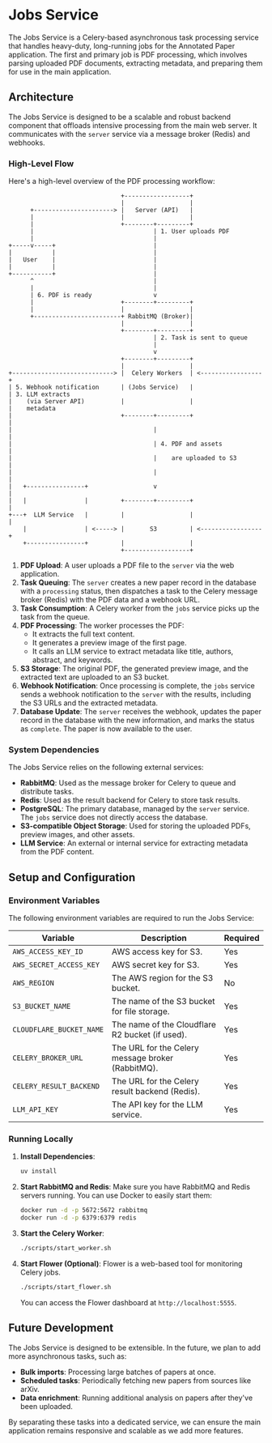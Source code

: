 # Jobs Service

The Jobs Service is a Celery-based asynchronous task processing service that handles heavy-duty, long-running jobs for the Annotated Paper application. The first and primary job is PDF processing, which involves parsing uploaded PDF documents, extracting metadata, and preparing them for use in the main application.

## Architecture

The Jobs Service is designed to be a scalable and robust backend component that offloads intensive processing from the main web server. It communicates with the `server` service via a message broker (Redis) and webhooks.

### High-Level Flow

Here's a high-level overview of the PDF processing workflow:

```
                               +------------------+
                               |                  |
      +----------------------> |   Server (API)   |
      |                        |                  |
      |                        +--------+---------+
      |                                 | 1. User uploads PDF
      |                                 |
+-----v-----+                           |
|           |                           |
|   User    |                           |
|           |                           |
+-----------+                           |
      ^                                 |
      |                                 |
      | 6. PDF is ready                 v
      |                        +--------+---------+
      |                        |                  |
      +------------------------+ RabbitMQ (Broker)|
                               |                  |
                               +--------+---------+
                                        | 2. Task is sent to queue
                                        |
                                        v
                               +--------+---------+
                               |                  |
+----------------------------> |  Celery Workers  | <-----------------+
| 5. Webhook notification      | (Jobs Service)   |                   | 3. LLM extracts
|    (via Server API)          |                  |                   |    metadata
|                              +--------+---------+                   |
|                                       |                             |
|                                       | 4. PDF and assets           |
|                                       |    are uploaded to S3       |
|                                       |                             |
|   +----------------+                  v                             |
|   |                |         +--------+---------+                   |
+---+  LLM Service   |         |                  |                   |
    |                | <-----> |       S3         | <-----------------+
    +----------------+         |                  |
                               +------------------+
```

1.  **PDF Upload**: A user uploads a PDF file to the `server` via the web application.
2.  **Task Queuing**: The `server` creates a new paper record in the database with a `processing` status, then dispatches a task to the Celery message broker (Redis) with the PDF data and a webhook URL.
3.  **Task Consumption**: A Celery worker from the `jobs` service picks up the task from the queue.
4.  **PDF Processing**: The worker processes the PDF:
    *   It extracts the full text content.
    *   It generates a preview image of the first page.
    *   It calls an LLM service to extract metadata like title, authors, abstract, and keywords.
5.  **S3 Storage**: The original PDF, the generated preview image, and the extracted text are uploaded to an S3 bucket.
6.  **Webhook Notification**: Once processing is complete, the `jobs` service sends a webhook notification to the `server` with the results, including the S3 URLs and the extracted metadata.
7.  **Database Update**: The `server` receives the webhook, updates the paper record in the database with the new information, and marks the status as `complete`. The paper is now available to the user.

### System Dependencies

The Jobs Service relies on the following external services:

*   **RabbitMQ**: Used as the message broker for Celery to queue and distribute tasks.
*   **Redis**: Used as the result backend for Celery to store task results.
*   **PostgreSQL**: The primary database, managed by the `server` service. The `jobs` service does not directly access the database.
*   **S3-compatible Object Storage**: Used for storing the uploaded PDFs, preview images, and other assets.
*   **LLM Service**: An external or internal service for extracting metadata from the PDF content.

## Setup and Configuration

### Environment Variables

The following environment variables are required to run the Jobs Service:

| Variable                | Description                                      | Required |
| ----------------------- | ------------------------------------------------ | -------- |
| `AWS_ACCESS_KEY_ID`     | AWS access key for S3.                           | Yes      |
| `AWS_SECRET_ACCESS_KEY` | AWS secret key for S3.                           | Yes      |
| `AWS_REGION`            | The AWS region for the S3 bucket.                | No       |
| `S3_BUCKET_NAME`        | The name of the S3 bucket for file storage.      | Yes      |
| `CLOUDFLARE_BUCKET_NAME`| The name of the Cloudflare R2 bucket (if used).  | Yes      |
| `CELERY_BROKER_URL`     | The URL for the Celery message broker (RabbitMQ).   | Yes      |
| `CELERY_RESULT_BACKEND` | The URL for the Celery result backend (Redis).   | Yes      |
| `LLM_API_KEY`           | The API key for the LLM service.                 | Yes      |

### Running Locally

1.  **Install Dependencies**:
    ```bash
    uv install
    ```

2.  **Start RabbitMQ and Redis**:
    Make sure you have RabbitMQ and Redis servers running. You can use Docker to easily start them:
    ```bash
    docker run -d -p 5672:5672 rabbitmq
    docker run -d -p 6379:6379 redis
    ```

3.  **Start the Celery Worker**:
    ```bash
    ./scripts/start_worker.sh
    ```

4.  **Start Flower (Optional)**:
    Flower is a web-based tool for monitoring Celery jobs.
    ```bash
    ./scripts/start_flower.sh
    ```
    You can access the Flower dashboard at `http://localhost:5555`.

## Future Development

The Jobs Service is designed to be extensible. In the future, we plan to add more asynchronous tasks, such as:

*   **Bulk imports**: Processing large batches of papers at once.
*   **Scheduled tasks**: Periodically fetching new papers from sources like arXiv.
*   **Data enrichment**: Running additional analysis on papers after they've been uploaded.

By separating these tasks into a dedicated service, we can ensure the main application remains responsive and scalable as we add more features.
